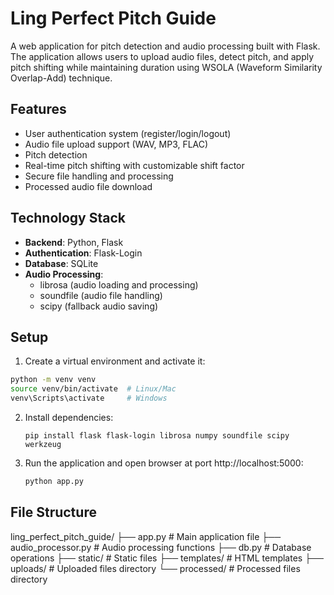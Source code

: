 # Ling Perfect Pitch Guide

A web application for pitch detection and audio processing built with Flask. The application allows users to upload audio files, detect pitch, and apply pitch shifting while maintaining duration using WSOLA (Waveform Similarity Overlap-Add) technique.

## Features

- User authentication system (register/login/logout)
- Audio file upload support (WAV, MP3, FLAC)
- Pitch detection
- Real-time pitch shifting with customizable shift factor
- Secure file handling and processing
- Processed audio file download

## Technology Stack

- **Backend**: Python, Flask
- **Authentication**: Flask-Login
- **Database**: SQLite
- **Audio Processing**:
  - librosa (audio loading and processing)
  - soundfile (audio file handling)
  - scipy (fallback audio saving)

## Setup

1. Create a virtual environment and activate it:

```sh
python -m venv venv
source venv/bin/activate  # Linux/Mac
venv\Scripts\activate     # Windows
```


2. Install dependencies:

   ```shell
   pip install flask flask-login librosa numpy soundfile scipy werkzeug
   ```
3. Run the application and open browser at port http://localhost:5000:

   ```python
   python app.py
   ```

## File Structure

ling_perfect_pitch_guide/
├── app.py              # Main application file
├── audio_processor.py  # Audio processing functions
├── db.py              # Database operations
├── static/            # Static files
├── templates/         # HTML templates
├── uploads/          # Uploaded files directory
└── processed/        # Processed files directory
